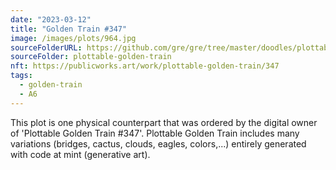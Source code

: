 ```yaml
---
date: "2023-03-12"
title: "Golden Train #347"
image: /images/plots/964.jpg
sourceFolderURL: https://github.com/gre/gre/tree/master/doodles/plottable-golden-train
sourceFolder: plottable-golden-train
nft: https://publicworks.art/work/plottable-golden-train/347
tags:
  - golden-train
  - A6
---
```


This plot is one physical counterpart that was ordered by the digital owner of 'Plottable Golden Train #347'. 
Plottable Golden Train includes many variations (bridges, cactus, clouds, eagles, colors,...) entirely generated with code at mint (generative art).
